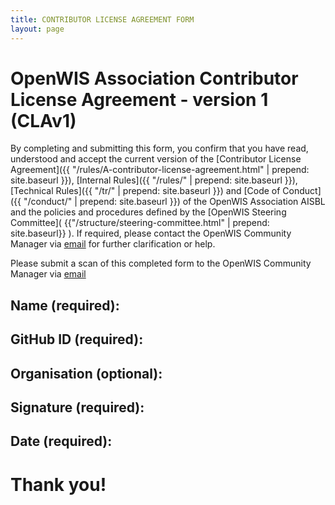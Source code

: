```yaml
---
title: CONTRIBUTOR LICENSE AGREEMENT FORM
layout: page
---
```


# OpenWIS Association Contributor License Agreement - version 1 (CLAv1)

By completing and submitting this form, you confirm that you have read, understood and accept the current version of the [Contributor License Agreement]({{ "/rules/A-contributor-license-agreement.html" | prepend: site.baseurl }}), [Internal Rules]({{ "/rules/" | prepend: site.baseurl }}), [Technical Rules]({{ "/tr/" | prepend: site.baseurl }}) and [Code of Conduct]({{ "/conduct/" | prepend: site.baseurl }}) of the OpenWIS Association AISBL and the policies and procedures defined by the [OpenWIS Steering Committee]( {{"/structure/steering-committee.html" | prepend: site.baseurl}} ).  If required, please contact the OpenWIS Community Manager via [email](mailto:contact@openwis.io) for further clarification or help.

Please submit a scan of this completed form to the OpenWIS Community Manager via [email](mailto:contact@openwis.io)


## Name (required):

## GitHub ID (required):

##  Organisation (optional):

## Signature (required):

## Date (required):  

# Thank you!
